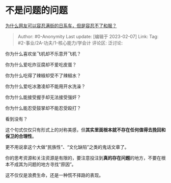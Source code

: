 # 不是问题的问题
[为什么网友可以容忍满街的日系车，但是容忍不了和服？](https://www.zhihu.com/question/548581541/answer/2881002762)

> Author: #0-Anonymity
> Last update: [编辑于 2023-02-07]
> Link:
> Tag: #2-事业/2A-功夫/1-核心能力/学会计
> 评论区:
> 泛讨论:

你为什么喜欢坐飞机却不乐意开飞机？

你为什么爱吃炸豆腐却不爱吃皮蛋？

你为什么吃得了辣椒却受不了辣椒水？

你为什么爱吃冰激凌却不能用开水洗澡？

你为什么能接受握手却无法接受强奸？

你为什么能忍受鼓掌却不能忍受殴打？

看到没有？

这个句式仅仅只有形式上的对称美感，但**其实里面根本就不存在任何值得去挽回和保卫的合理性**。

更不用说拿这个大做“民族性”、“文化缺陷”之类的鬼话文章了。

你的思考资源和关注资源是有限的，要注意投注到**真的存在问题**的地方，不要在根本不成其为问题的地方寻找“原因”。

这不仅仅是浪费生命，还是一种慌不择路的表现。
